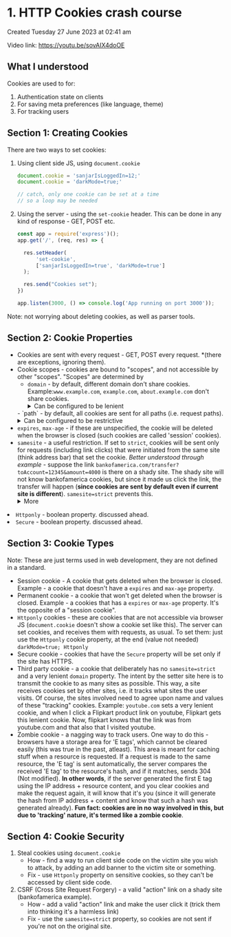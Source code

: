 # 1. HTTP Cookies crash course
Created Tuesday 27 June 2023 at 02:41 am

Video link: https://youtu.be/sovAIX4doOE

## What I understood
Cookies are used to for:
1. Authentication state on clients
2. For saving meta preferences (like language, theme)
3. For tracking users

## Section 1: Creating Cookies
There are two ways to set cookies:
1. Using client side JS, using `document.cookie`
    ```js
    document.cookie = 'sanjarIsLoggedIn=12;'
    document.cookie = 'darkMode=true;'

	// catch, only one cookie can be set at a time
	// so a loop may be needed
    ```
2. Using the server - using the `set-cookie` header. This can be done in any kind of response - GET, POST etc.
    ```js
    const app = require('express')();
    app.get('/', (req, res) => {
    
      res.setHeader(
          'set-cookie', 
	      ['sanjarIsLoggedIn=true', 'darkMode=true']
	  );

      res.send("Cookies set");
    })

    app.listen(3000, () => console.log('App running on port 3000'));
	```

Note: not worrying about deleting cookies, as well as parser tools.


## Section 2: Cookie Properties
- Cookies are sent with every request - GET, POST every request. \*(there are exceptions, ignoring them).
- Cookie scopes - cookies are bound to "scopes", and not accessible by other "scopes". "Scopes" are determined by
	- `domain` - by default, different domain don't share cookies. Example:`www.example.com`, `example.com`, `about.example.com` don't share cookies. <details><summary>Can be configured to be lenient</summary>This can be configured though to allow for cookies to be shared across these sites
	  ```js
	  res.setHeader( 'set-cookie', ['sanjarIsLoggedIn=true', 'darkMode=true; domain=.example.com'] );
	  // darkMode will be sent for all subdomains of 'example.com'
	    ````
	 </details>
	- `path` - by default, all cookies are sent for all paths (i.e. request paths). <details><summary>Can be configured to be restrictive</summary>This is optional, and can be configured when the cookie is set. This way, one can add exceptions to when the cookie is sent for a domain, but different paths on it. Example:
	     ```js
		res.setHeader(
	        'set-cookie', 
		    ['sanjarIsLoggedIn=true', 'darkMode=true; path=/path2']
		);
		// darkMode will be sent only if request is sent from '/path2'
	    ```
	    Can be used to optimize request size and organize cookies if the app uses a lot of them.
     </details>
- `expires`, `max-age` - if these are unspecified, the cookie will be deleted when the browser is closed (such cookies are called 'session' cookies).
- `samesite` - a useful restriction. If set to `strict`, cookies will be sent only for requests (including link clicks) that were initiated from the same site (think address bar) that set the cookie. *Better understood through example* - suppose the link `bankofamerica.com/transfer?toAccount=12345&amount=4000` is there on a shady site. The shady site will not know bankofamerica cookies, but since it made us click the link, the transfer will happen (**since cookies are sent by default even if current site is different**). `samesite=strict` prevents this. <details><summary>More</summary>
	- This works even if `domain` is very lenient, or even if a resource to original site (say image) is embedded on this other site (cookies won't be sent).
	- Of course, loading a fresh page (i.e. fresh address + Enter) will work - cookies will be sent.
	  </details>
- `Httponly` - boolean property. discussed ahead.
- `Secure` - boolean property. discussed ahead.


## Section 3: Cookie Types
Note: These are just terms used in web development, they are not defined in a standard.

- Session cookie - A cookie that gets deleted when the browser is closed. Example - a cookie that doesn't have a `expires` and `max-age` property.
- Permanent cookie - a cookie that won't get deleted when the browser is closed. Example - a cookies that has a `expires` or `max-age` property. It's the opposite of a "session cookie".
- `Httponly` cookies - these are cookies that are not accessible via browser JS (`document.cookie` doesn't show a cookie set like this). The server can set cookies, and receives them with requests, as usual. To set them: just use the `Httponly` cookie property, at the end (value not needed) `darkMode=true; Httponly`
- Secure cookie - cookies that have the `Secure` property will be set only if the site has HTTPS.
- Third party cookie - a cookie that deliberately has no `samesite=strict` and a very lenient `domain` property. The intent by the setter site here is to transmit the cookie to as many sites as possible. This way, a site receives cookies set by other sites, i.e. it tracks what sites the user visits. Of course, the sites involved need to agree upon name and values of these "tracking" cookies. Example: `youtube.com` sets a very lenient cookie, and when I click a Flipkart product link on youtube, Flipkart gets this lenient cookie. Now, flipkart knows that the link was from youtube.com and that also that I visited youtube.
- Zombie cookie - a nagging way to track users. One way to do this - browsers have a storage area for 'E tags', which cannot be cleared easily (this was true in the past, atleast). This area is meant for caching stuff when a resource is requested. If a request is made to the same resource, the 'E tag' is sent automatically, the server compares the received 'E tag' to the resource's hash, and if it matches, sends 304 (Not modified). **In other words**, if the server generated the first E  tag using the IP address + resource content, and you clear cookies and make the request again, it will know that it's you (since it will generate the hash from IP address + content and know that such a hash was generated already). **Fun fact: cookies are in no way involved in this, but due to 'tracking' nature, it's termed like a zombie cookie**.


## Section 4: Cookie Security
1. Steal cookies using `document.cookie`
	- How - find a way to run client side code on the victim site you wish to attack, by adding an add banner to the victim site or something.
	- Fix - use `Httponly` property on sensitive cookies, so they can't be accessed by client side code.
1. CSRF (Cross Site Request Forgery) - a valid "action" link on a shady site (bankofamerica example). 
	- How - add a valid "action" link and make the user click it (trick them into thinking it's a harmless link)
	- Fix - use the `samesite=strict` property, so cookies are not sent if you're not on the original site.
